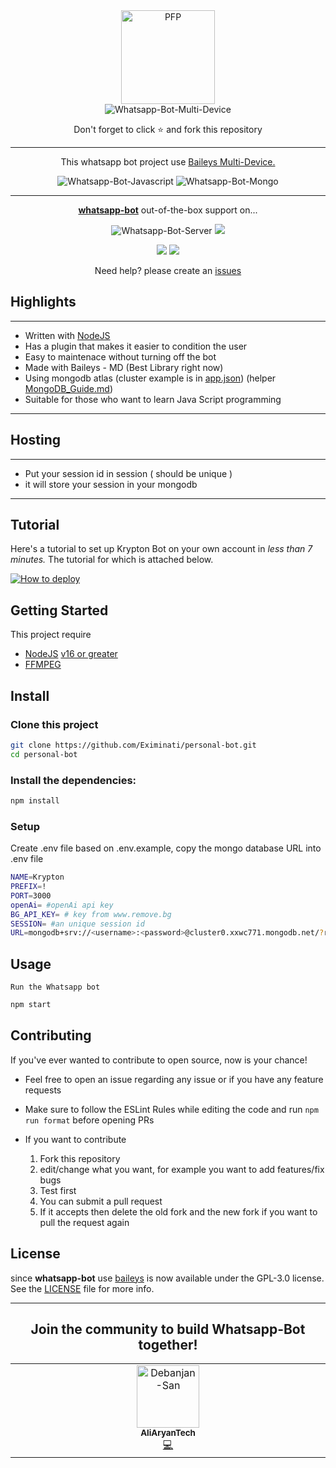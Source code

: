 <div align="center">
  
  <img src="https://i.ibb.co/ZgrSw5L/URUHA-RUSHIA.jpg" width="150" height="150" border="0" alt="PFP">

</div>

<div align="center">

  <img title="Whatsapp-Bot-Multi-Device" src="https://img.shields.io/badge/Whatsapp%20Bot%20Multi%20Device-green?colorA=%23ff000&colorB=%23017e40&style=for-the-badge">

</div>

<div align="center">
  <p>Don't forget to click ⭐️ and fork this repository</p>
</div>

---

<p align="center"> This whatsapp bot project use
  <a href="https://github.com/adiwajshing/Baileys">Baileys Multi-Device.</a>
</p>

<p align="center">
  <img title="Whatsapp-Bot-Javascript" src="https://img.shields.io/badge/Javascript-363303?style=for-the-badge&logo=javascript&logoColor=c6c631"></img>
  <img title="Whatsapp-Bot-Mongo" src="https://img.shields.io/badge/mongoDB-033604?style=for-the-badge&logo=mongodb&logoColor=47A248"></img>
</p>

---

<p align="center">
  <a href="https://github.com/Eximinati/personal-bot"><b>whatsapp-bot</b></a> out-of-the-box support on...
</p>

<p align="center">
<img title="Whatsapp-Bot-Server" src="https://img.shields.io/badge/self hosting-3d1513?style=for-the-badge&logo=serverless&logoColor=FD5750"></img>
  <a href="https://railway.app/new/template"><img src="https://img.shields.io/badge/railway-3e164f?style=for-the-badge&logo=railway&logoColor=0B0D0E"></a>
</p>
<p align="center">
  <a href="https://heroku.com/deploy?template=https://github.com/Eximinati/personal-bot"><img src="https://img.shields.io/badge/heroku-9d7acc?style=for-the-badge&logo=heroku&logoColor=430098"></a>
  <a href="https://repl.it/github/Eximinati/personal-bot"><img src="https://img.shields.io/badge/replit-253c99?style=for-the-badge&logo=replit&logoColor=F26207"></a>
</p>

<p align="center">Need help? please create an <a href="https://github.com/Eximinati/personal-bot/issues">issues</a></p>

## Highlights

---

-   Written with [NodeJS](https://nodejs.org/)
-   Has a plugin that makes it easier to condition the user
-   Easy to maintenace without turning off the bot
-   Made with Baileys - MD (Best Library right now)
-   Using mongodb atlas (cluster example is in [app.json](https://github.com/Eximinati/personal-bot/blob/main/app.json)) (helper [MongoDB_Guide.md](https://github.com/Eximinati/personal-bot/blob/main/MongoDB_Guide.md))
-   Suitable for those who want to learn Java Script programming

---

## Hosting

---

- Put your session id in session ( should be unique )
- it will store your session in your mongodb

---

## Tutorial

Here's a tutorial to set up Krypton Bot on your own account in *less than 7 minutes.* The tutorial for which is attached below.

[![How to deploy](https://img.shields.io/badge/How%20To-Deploy-red.svg?logo=Youtube)]()

## Getting Started

This project require

- [NodeJS](https://nodejs.org/en/download/) [v16 or greater](https://nodejs.org/dist/)
- [FFMPEG](https://ffmpeg.org/download.html)

## Install

<section>

### Clone this project

```bash
git clone https://github.com/Eximinati/personal-bot.git
cd personal-bot
```

### Install the dependencies:

```bash
npm install
```

### Setup

Create .env file based on .env.example, copy the mongo database URL into .env file

```bash
NAME=Krypton
PREFIX=!
PORT=3000
openAi= #openAi api key
BG_API_KEY= # key from www.remove.bg
SESSION= #an unique session id
URL=mongodb+srv://<username>:<password>@cluster0.xxwc771.mongodb.net/?retryWrites=true&w=majority
```

</section>

## Usage

<section>

`Run the Whatsapp bot`

```bash
npm start
```

## Contributing

<section>

If you've ever wanted to contribute to open source, now is your chance!

-   Feel free to open an issue regarding any issue or if you have any feature requests
-   Make sure to follow the ESLint Rules while editing the code and run `npm run format` before opening PRs
-   If you want to contribute

    1. Fork this repository
    2. edit/change what you want, for example you want to add features/fix bugs
    3. Test first
    4. You can submit a pull request
    5. If it accepts then delete the old fork and the new fork if you want to pull the request again

</section>

## License

<section>

since **whatsapp-bot** use [baileys](https://github.com/adiwajshing/Baileys) is now available under the GPL-3.0 license. See the [LICENSE](LICENSE) file for more info.

</section>

---

<div align="center">
  <h2>Join the community to build Whatsapp-Bot together!</h2>

<!-- ALL-CONTRIBUTORS-LIST:START - Do not remove or modify this section -->
<!-- prettier-ignore-start -->
<!-- markdownlint-disable -->
<table>
  <tbody>
    <tr>
      <td align="center" valign="top" width="14.28%"><a href="https://github.com/Debanjan-San"><img src="https://github.com/Debanjan-San.png?v=4?s=100" width="100px;" alt="Debanjan-San"/><br /><sub><b>AliAryanTech</b></sub></a><br /><a href="https://github.com/Eximinati/personal-bot/commits?author=TobyG74" title="Code">💻</a></td>
    </tr>
  </tbody>
</table>

<!-- markdownlint-restore -->
<!-- prettier-ignore-end -->

<!-- ALL-CONTRIBUTORS-LIST:END -->

</div>
